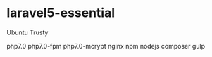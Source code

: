 # laravel5-essential

Ubuntu Trusty

php7.0 
php7.0-fpm 
php7.0-mcrypt 
nginx 
npm 
nodejs
composer
gulp

